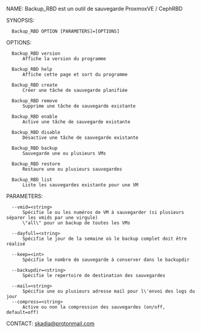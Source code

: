 NAME:
      Backup_RBD est un outil de sauvegarde ProxmoxVE / CephRBD

SYNOPSIS:

      Backup_RBD OPTION [PARAMETERS]=[OPTIONS]

OPTIONS:

      Backup_RBD version
          Affiche la version du programme

      Backup_RBD help
          Affiche cette page et sort du programme

      Backup_RBD create
          Créer une tâche de sauvegarde planifiée

      Backup_RBD remove
          Supprime une tâche de sauvegarde existante

      Backup_RBD enable
          Active une tâche de sauvegarde existante

      Backup_RBD disable
          Désactive une tâche de sauvegarde existante

      Backup_RBD backup
          Sauvegarde une ou plusieurs VMs

      Backup_RBD restore
          Restaure une ou plusieurs sauvegardes

      Backup_RBD list
          Liste les sauvegardes existante pour une VM

PARAMETERS:

      --vmid=<string>
          Spécifie le ou les numéros de VM à sauvegarder (si plusieurs séparer les vmids par une virgule)
          \"all\" pour un backup de toutes les VMs

      --dayfull=<string>
          Spécifie le jour de la semaine où le backup complet doit être réalisé

      --keep=<int>
          Spécifie le nombre de sauvegarde à conserver dans le backupdir

      --backupdir=<string>
          Spécifie le repertoire de destination des sauvegardes

      --mail=<string>
          Spécifie une ou plusieurs adresse mail pour l\'envoi des logs du jour
      --compress=<string>
          Active ou non la compression des sauvegardes (on/off, default=off)

CONTACT:
      skadia@protonmail.com
